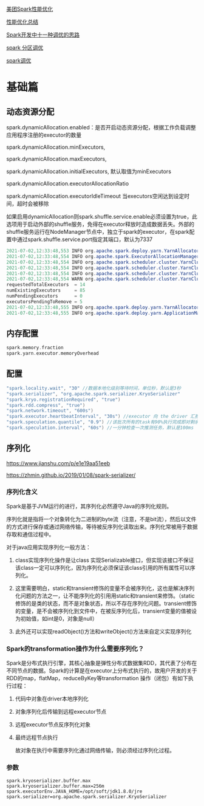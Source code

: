 [美团Spark性能优化](https://tech.meituan.com/2016/04/29/spark-tuning-basic.html)

[性能优化总结](https://mp.weixin.qq.com/s/pBArMxoQ0G9NXu_3dFpa4Q)

[Spark开发中十一种调优的思路](https://blog.51cto.com/u_15294184/3052733#RDD_3)

[spark 分区调优](https://luminousmen.com/post/spark-tips-partition-tuning)

[spark调优](https://miracle-xing.github.io/2019/08/02/Spark-%E8%B0%83%E4%BC%98/)

# 基础篇

## 动态资源分配

spark.dynamicAllocation.enabled：是否开启动态资源分配，根据工作负载调整应用程序注册的executor的数量

spark.dynamicAllocation.minExecutors, 

spark.dynamicAllocation.maxExecutors,

spark.dynamicAllocation.initialExecutors, 默认取值为minExecutors

spark.dynamicAllocation.executorAllocationRatio

spark.dynamicAllocation.executorIdleTimeout  当executors空闲达到设定时间，超时会被移除

如果启用dynamicAllocation则spark.shuffle.service.enable必须设置为true，此选项用于启动外部的shuffle服务，免得在executor释放时造成数据丢失。外部的shuffle服务运行在NodeManager节点中，独立于spark的executor，在spark配置中通过spark.shuffle.service.port指定其端口，默认为7337

```java
2021-07-02,12:33:48,553 INFO org.apache.spark.deploy.yarn.YarnAllocator: Driver requested a total number of 15 executor(s).
2021-07-02,12:33:48,554 INFO org.apache.spark.ExecutorAllocationManager: Request to remove executorIds: 57
2021-07-02,12:33:48,554 INFO org.apache.spark.scheduler.cluster.YarnClusterSchedulerBackend: Requesting to kill executor(s) 57
2021-07-02,12:33:48,554 INFO org.apache.spark.scheduler.cluster.YarnClusterSchedulerBackend: Actual list of executor(s) to be killed is 57
2021-07-02,12:33:48,554 INFO org.apache.spark.scheduler.cluster.YarnClusterSchedulerBackend: Requesting total executors by 14 (numExistingExecutors: 85, numPendingExecutors: 0, executorsPendingToRemove: 5)
2021-07-02,12:33:48,554 WARN org.apache.spark.scheduler.cluster.YarnClusterSchedulerBackend: killExecutors(ArrayBuffer(57), false, false): Executor counts do not match:
requestedTotalExecutors  = 14
numExistingExecutors     = 85
numPendingExecutors      = 0
executorsPendingToRemove = 5
2021-07-02,12:33:48,555 INFO org.apache.spark.deploy.yarn.YarnAllocator: Driver requested a total number of 14 executor(s).
2021-07-02,12:33:48,555 INFO org.apache.spark.deploy.yarn.ApplicationMaster$AMEndpoint: Driver requested to kill executor(s) 57.
```





## 内存配置

```scala
spark.memory.fraction
spark.yarn.executor.memoryOverhead
```



## 配置

```scala
"spark.locality.wait", "30" //数据本地化级别等待时间，单位秒，默认是3秒
"spark.serializer", "org.apache.spark.serializer.KryoSerializer"
"spark.kryo.registrationRequired", "true")
"spark.rdd.compress", "true")
"spark.network.timeout", "600s")
"spark.executor.heartbeatInterval", "30s") //executor 向 the driver 汇报心跳的时间间隔，2.1版本单位毫秒，2.3版本单位秒,默认10000
"spark.speculation.quantile", "0.9") //该批次所有的task有90%执行完成即对剩余的task执行推测执行，默认是0.75
"spark.speculation.interval", "60s") //一分钟检查一次推测任务，默认是100ms
```

## 序列化

https://www.jianshu.com/p/e1e19aa51eeb

https://zhmin.github.io/2019/01/08/spark-serializer/

### 序列化含义

Spark是基于JVM运行的进行，其序列化必然遵守Java的序列化规则。

序列化就是指将一个对象转化为二进制的byte流（注意，不是bit流），然后以文件的方式进行保存或通过网络传输，等待被反序列化读取出来。序列化常被用于数据存取和通信过程中。

对于java应用实现序列化一般方法：

1. class实现序列化操作是让class 实现Serializable接口，但实现该接口不保证该class一定可以序列化，因为序列化必须保证该class引用的所有属性可以序列化。

2. 这里需要明白，static和transient修饰的变量不会被序列化，这也是解决序列化问题的方法之一，让不能序列化的引用用static和transient来修饰。（static修饰的是类的状态，而不是对象状态，所以不存在序列化问题。transient修饰的变量，是不会被序列化到文件中，在被反序列化后，transient变量的值被设为初始值，如int是0，对象是null）

3. 此外还可以实现readObject()方法和writeObject()方法来自定义实现序列化

### Spark的transformation操作为什么需要序列化？

Spark是分布式执行引擎，其核心抽象是弹性分布式数据集RDD，其代表了分布在不同节点的数据。Spark的计算是在executor上分布式执行的，故用户开发的关于RDD的map，flatMap，reduceByKey等transformation 操作（闭包）有如下执行过程：

1. 代码中对象在driver本地序列化

2. 对象序列化后传输到远程executor节点

3. 远程executor节点反序列化对象

4. 最终远程节点执行

   故对象在执行中需要序列化通过网络传输，则必须经过序列化过程。

### 参数

```
spark.kryoserializer.buffer.max
spark.kryoserializer.buffer.max=256m
spark.executorEnv.JAVA_HOME=/opt/soft/jdk1.8.0/jre
spark.serializer=org.apache.spark.serializer.KryoSerializer
```

